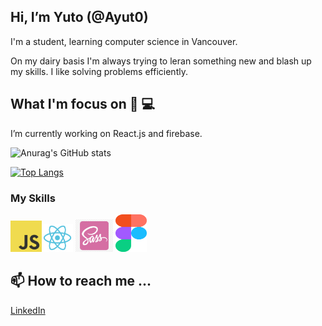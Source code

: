## Hi, I’m Yuto (@Ayut0)
  I'm a student, learning computer science in Vancouver.
  
  On my dairy basis I'm always trying to leran something new and blash up my skills.
  I like solving problems efficiently.
  
 
## What I'm focus on 👀 💻
  I’m currently working on React.js and firebase.

![Anurag's GitHub stats](https://github-readme-stats.vercel.app/api?username=Ayut0&show_icons=true&theme=merko)

[![Top Langs](https://github-readme-stats.vercel.app/api/top-langs/?username=Ayut0&layout=compact)](https://github.com/anuraghazra/github-readme-stats)

### My Skills
<img src="/javascript.png" alt="drawing" width="50"/><img src="/react-logo.png" alt="drawing" width="50"/> <img src="/sass.png" alt="drawing" width="60"/> <img src="/figma-1-logo-png-transparent.png" alt="drawing" height="60" width="50"/>

## 📫 How to reach me ...
[LinkedIn](https://www.linkedin.com/in/yutoyama)



<!---
Ayut0/Ayut0 is a ✨ special ✨ repository because its `README.md` (this file) appears on your GitHub profile.
You can click the Preview link to take a look at your changes.
--->
